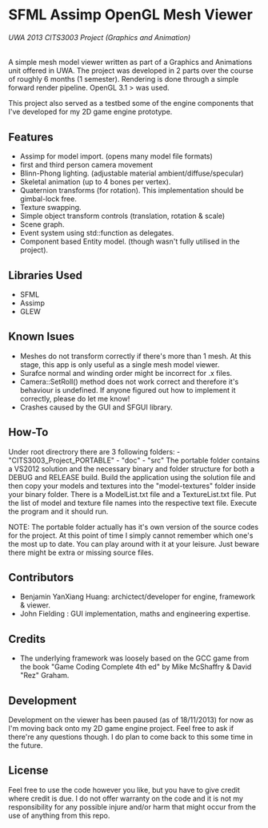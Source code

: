 # SFML Assimp OpenGL Mesh Viewer
###### UWA 2013 CITS3003 Project (Graphics and Animation)

A simple mesh model viewer written as part of a Graphics and Animations unit offered in UWA.
The project was developed in 2 parts over the course of roughly 6 months (1 semester). Rendering is done through a 
simple forward render pipeline. OpenGL 3.1 > was used.

This project also served as a testbed some of the engine components that I've developed for my 2D game engine prototype.


## Features
  - Assimp for model import. (opens many model file formats)
  - first and third person camera movement
  - Blinn-Phong lighting. (adjustable material ambient/diffuse/specular)
  - Skeletal animation (up to 4 bones per vertex).
  - Quaternion transforms (for rotation). This implementation should be gimbal-lock free.
  - Texture swapping.
  - Simple object transform controls (translation, rotation & scale)
  - Scene graph.
  - Event system using std::function as delegates.
  - Component based Entity model. (though wasn't fully utilised in the project).


## Libraries Used
  - SFML
  - Assimp
  - GLEW


## Known Isues
  - Meshes do not transform correctly if there's more than 1 mesh.
    At this stage, this app is only useful as a single mesh model viewer.
  - Surafce normal and winding order might be incorrect for .x files.
  - Camera::SetRoll() method does not work correct and therefore it's behaviour is undefined.
    If anyone figured out how to implement it correctly, please do let me know!
  - Crashes caused by the GUI and SFGUI library.


## How-To
  Under root directrory there are 3 following folders:
    - "CITS3003_Project_PORTABLE"
    - "doc"
    - "src"
  The portable folder contains a VS2012 solution and the necessary binary and folder structure for both a DEBUG and RELEASE build. Build the application using the solution file and then copy your models and textures into the "model-textures" folder inside your binary folder. There is a ModelList.txt file and a TextureList.txt file. Put the list of model and texture file names into the respective text file. Execute the program and it should run.
  
  NOTE: The portable folder actually has it's own version of the source codes for the project. At this point of time I simply cannot remember which one's the most up to date. You can play around with it at your leisure. Just beware there might be extra or missing source files.


## Contributors
  - Benjamin YanXiang Huang: archictect/developer for engine, framework & viewer.
  - John Fielding : GUI implementation, maths and engineering expertise.


## Credits
  - The underlying framework was loosely based on the GCC game from the book "Game Coding Complete 4th ed"
    by Mike McShaffry & David "Rez" Graham.

## Development
  Development on the viewer has been paused (as of 18/11/2013) for now as I'm moving back onto my 2D game engine project.
  Feel free to ask if there're any questions though. I do plan to come back to this some time in the future.
  
  
## License
  Feel free to use the code however you like, but you have to give credit where credit is due.
  I do not offer warranty on the code and it is not my responsibility for any possible injure
  and/or harm that might occur from the use of anything from this repo.
